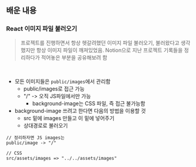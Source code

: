 ## 배운 내용

### React 이미지 파일 불러오기

> 프로젝트를 진행하면서 항상 헷갈려했던 이미지 파일 불러오기, 불러왔다고 생각했지만 항상 이미지 파일이 깨져있었음. Notion으로 지난 프로젝트 기록들을 정리하다가 적어놓은 부분을 공유해보려 함

<br>

- 모든 이미지들은 `public/images`에서 관리함
  - public/images로 접근 가능
  - "/" -> 오직 JS파일에서만 가능
    - background-image는 CSS 파일, 즉 접근 불가능함
- background-image 쓰려고 한다면 다음의 방법을 이용할 것
  - src 밑에 images 만들고 이 밑에 넣어주기
  - 상대경로로 불러오기

```
// 정리하자면 JS images는
public/image -> "/"

// CSS
src/assets/images => "../../assets/images"

```
